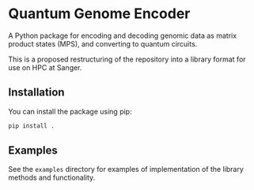 # Quantum Genome Encoder

A Python package for encoding and decoding genomic data as matrix product
states (MPS), and converting to quantum circuits.

This is a proposed restructuring of the repository into a library format
for use on HPC at Sanger.

## Installation

You can install the package using pip:

```bash
pip install .
```

## Examples

See the `examples` directory for examples of implementation of the library
methods and functionality.
